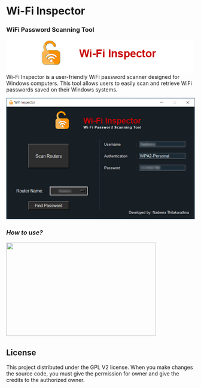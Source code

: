 # Wi-Fi Inspector
### **WiFi Password Scanning Tool**
![](data/head.png)
Wi-Fi Inspector is a user-friendly WiFi password scanner designed for Windows computers. This tool allows users to easily scan and retrieve WiFi passwords saved on their Windows systems.

![](screenshots/interface.jpg)



### *How to use?*
[<img src="https://img.youtube.com/vi/gXfK1hXlhPk/hqdefault.jpg" width="400" height="250"
/>](https://www.youtube.com/embed/gXfK1hXlhPk)

## License <a id="license"></a>
This project distributed under the GPL V2 license. When you make changes the source code, you must give the permission for owner and give the credits to the authorized owner.

